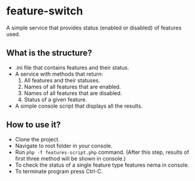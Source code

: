 # feature-switch
A simple service that provides status (enabled or disabled) of features used.

## What is the structure?
* .ini file that contains features and their status.
* A service with methods that return:
  1. All features and their statuses.
  1. Names of all features that are enabled.
  1. Names of all features that are disabled.
  1. Status of a given feature.
* A simple console script that displays all the results.

## How to use it?
* Clone the project.
* Navigate to root folder in your console.
* Run ```php -f features-script.php``` command. (After this step, results of first three method will be shown in console.)
* To check the status of a single feature type features nema in console.
* To terminate program press Ctrl-C.
